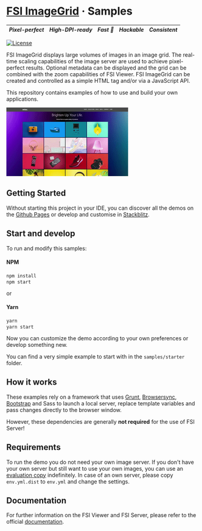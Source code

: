 # [FSI ImageGrid](https://www.neptunelabs.com) &middot; Samples
| ***Pixel-perfect*** | ***High-DPI-ready*** | ***Fast :rocket:*** | ***Hackable*** | ***Consistent*** |
|:-----------------:|:-------------:|:---------------:|:---------------:|:---------------:|

[![License](https://img.shields.io/badge/License-Apache%202.0-blue.svg)][License]


FSI ImageGrid displays large volumes of images in an image grid.
The real-time scaling capabilities of the image server are used to achieve pixel-perfect results.
Optional metadata can be displayed and the grid can be combined with the zoom capabilities of FSI Viewer.
FSI ImageGrid can be created and controlled as a simple HTML tag and/or via a JavaScript API.

This repository contains examples of how to use and build your own applications.

![Project Image](project.apng)

## Getting Started

Without starting this project in your IDE, you can discover all the
demos on the [Github Pages][GHPages] or develop and customise in [Stackblitz][Stackblitz].

## Start and develop

To run and modify this samples:

#### NPM

```shell
npm install
npm start
```
or

#### Yarn

```shell
yarn
yarn start
```

Now you can customize the demo according to your own preferences or develop something new.

You can find a very simple example to start with in the ``samples/starter`` folder.

## How it works

These examples rely on a framework that uses [Grunt][Grunt], [Browsersync][Browsersync],
[Bootstrap][Bootstrap] and Sass to launch a local server,
replace template variables and pass changes directly to the browser window.

However, these dependencies are generally **not required** for the use of FSI Server!

## Requirements

To run the demo you do not need your own image server.
If you don't have your own server but still want to use your own images,
you can use an [evaluation copy][Server] indefinitely.
In case of an own server, please copy ``env.yml.dist`` to ``env.yml`` and
change the settings.


## Documentation

For further information on the FSI Viewer and FSI Server,
please refer to the official [documentation][Docs].

[License]: https://github.com/neptunelabs/fsi-imagegrid-samples/blob/main/LICENSE
[Docs]: https://docs.neptunelabs.com/fsi-viewer/latest/fsi-image-grid
[Server]: https://www.neptunelabs.com/get/
[Grunt]: https://gruntjs.com/
[Browsersync]: https://browsersync.io/
[Bootstrap]: https://getbootstrap.com/
[GHPages]: https://neptunelabs.github.io/fsi-imagegrid-samples/
[Stackblitz]: https://stackblitz.com/edit/fsi-imagegrid-samples
